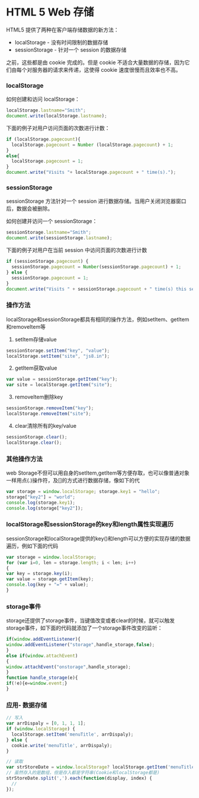 # HTML 5 Web 存储

HTML5 提供了两种在客户端存储数据的新方法：

- localStorage - 没有时间限制的数据存储
- sessionStorage - 针对一个 session 的数据存储

之前，这些都是由 cookie 完成的。但是 cookie 不适合大量数据的存储，因为它们由每个对服务器的请求来传递，这使得 cookie 速度很慢而且效率也不高。

### localStorage

如何创建和访问 localStorage：

```js
localStorage.lastname="Smith";
document.write(localStorage.lastname);
```

下面的例子对用户访问页面的次数进行计数：

```js
if (localStorage.pagecount){
  localStorage.pagecount = Number (localStorage.pagecount) + 1;
}
else{
  localStorage.pagecount = 1;
}
document.write("Visits "+ localStorage.pagecount + " time(s).");
```





### sessionStorage
sessionStorage 方法针对一个 session 进行数据存储。当用户关闭浏览器窗口后，数据会被删除。

如何创建并访问一个 sessionStorage：

```js
sessionStorage.lastname="Smith";
document.write(sessionStorage.lastname);
```

下面的例子对用户在当前 session 中访问页面的次数进行计数

```js
if (sessionStorage.pagecount) {
  sessionStorage.pagecount = Number(sessionStorage.pagecount) + 1;
} else {
  sessionStorage.pagecount = 1;
}
document.write("Visits " + sessionStorage.pagecount + " time(s) this session.");
```

### 操作方法
localStorage和sessionStorage都具有相同的操作方法，例如setItem、getItem和removeItem等

1. setItem存储value

```js
sessionStorage.setItem("key", "value");
localStorage.setItem("site", "js8.in");
```

2. getItem获取value
```js
var value = sessionStorage.getItem("key");
var site = localStorage.getItem("site");
```

3. removeItem删除key

```js
sessionStorage.removeItem("key");
localStorage.removeItem("site");
```

4. clear清除所有的key/value

```js
sessionStorage.clear();
localStorage.clear();
```

### 其他操作方法
web Storage不但可以用自身的setItem,getItem等方便存取，也可以像普通对象一样用点(.)操作符，及[]的方式进行数据存储，像如下的代


```js
var storage = window.localStorage; storage.key1 = "hello";
storage["key2"] = "world";
console.log(storage.key1);
console.log(storage["key2"]);
```

### localStorage和sessionStorage的key和length属性实现遍历
sessionStorage和localStorage提供的key()和length可以方便的实现存储的数据遍历，例如下面的代码

```js
var storage = window.localStorage;
for (var i=0, len = storage.length; i < len; i++)
{
var key = storage.key(i);
var value = storage.getItem(key);
console.log(key + "=" + value);
}
```

### storage事件
storage还提供了storage事件，当键值改变或者clear的时候，就可以触发storage事件，如下面的代码就添加了一个storage事件改变的监听：

```js
if(window.addEventListener){
window.addEventListener("storage",handle_storage,false);
}
else if(window.attachEvent)
{
window.attachEvent("onstorage",handle_storage);
}
function handle_storage(e){
if(!e){e=window.event;}
}
```

### 应用- 数据存储

```js
// 写入
var arrDispaly = [0, 1, 1, 1];
if (window.localStorage) {
  localStorage.setItem('menuTitle', arrDispaly);
} else {
  cookie.write('menuTitle', arrDispaly);
}

// 读取
var strStoreDate = window.localStorage? localStorage.getItem('menuTitle') : Cookie.read('menuTitle');   // "0,1,1,1"
// 虽然存入的是数组，但是存入都是字符串(Cookie和localStorage都是)
strStoreDate.split(',').each(function(display, index) {
  //
});
